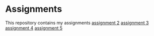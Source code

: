 # Assignments
This repository contains my assignments
[assignment 2](https://github.com/demibankers/Assignments/blob/master/assignment2%20(1).ipynb) 
[assignment 3](https://github.com/demibankers/Assignments/blob/master/assignment3%20(3).ipynb)
[assignment 4](https://github.com/demibankers/Assignments/blob/master/assignment4.ipynb)
[assignment 5](https://github.com/demibankers/Assignments/blob/master/graded_assignment_1.Rmd) 
